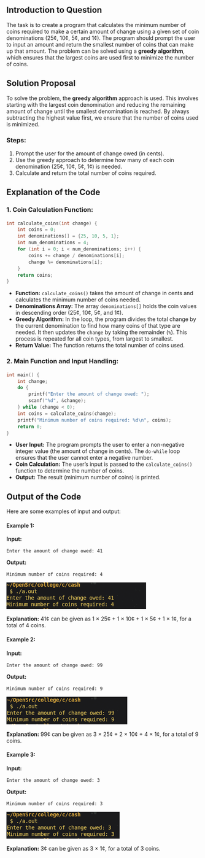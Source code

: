 ## Introduction to Question

The task is to create a program that calculates the minimum number of coins required to make a certain amount of change using a given set of coin denominations (25¢, 10¢, 5¢, and 1¢). The program should prompt the user to input an amount and return the smallest number of coins that can make up that amount. The problem can be solved using a **greedy algorithm**, which ensures that the largest coins are used first to minimize the number of coins.

## Solution Proposal

To solve the problem, the **greedy algorithm** approach is used. This involves starting with the largest coin denomination and reducing the remaining amount of change until the smallest denomination is reached. By always subtracting the highest value first, we ensure that the number of coins used is minimized.

### Steps:
1. Prompt the user for the amount of change owed (in cents).
2. Use the greedy approach to determine how many of each coin denomination (25¢, 10¢, 5¢, 1¢) is needed.
3. Calculate and return the total number of coins required.

## Explanation of the Code

### 1. **Coin Calculation Function:**

```c
int calculate_coins(int change) {
    int coins = 0;
    int denominations[] = {25, 10, 5, 1};
    int num_denominations = 4;
    for (int i = 0; i < num_denominations; i++) {
        coins += change / denominations[i];
        change %= denominations[i];
    }
    return coins;
}
```
- **Function:** `calculate_coins()` takes the amount of change in cents and calculates the minimum number of coins needed.
- **Denominations Array:** The array `denominations[]` holds the coin values in descending order (25¢, 10¢, 5¢, and 1¢).
- **Greedy Algorithm:** In the loop, the program divides the total change by the current denomination to find how many coins of that type are needed. It then updates the `change` by taking the remainder (`%`). This process is repeated for all coin types, from largest to smallest.
- **Return Value:** The function returns the total number of coins used.

### 2. **Main Function and Input Handling:**

```c
int main() {
    int change;
    do {
        printf("Enter the amount of change owed: ");
        scanf("%d", &change);
    } while (change < 0);
    int coins = calculate_coins(change);
    printf("Minimum number of coins required: %d\n", coins);
    return 0;
}
```
- **User Input:** The program prompts the user to enter a non-negative integer value (the amount of change in cents). The `do-while` loop ensures that the user cannot enter a negative number.
- **Coin Calculation:** The user’s input is passed to the `calculate_coins()` function to determine the number of coins.
- **Output:** The result (minimum number of coins) is printed.

## Output of the Code

Here are some examples of input and output:

#### Example 1: 
**Input:**
```
Enter the amount of change owed: 41
```
**Output:**
```
Minimum number of coins required: 4
```
![output1](assets/1.png)

**Explanation:** 41¢ can be given as 1 × 25¢ + 1 × 10¢ + 1 × 5¢ + 1 × 1¢, for a total of 4 coins.

#### Example 2: 
**Input:**
```
Enter the amount of change owed: 99
```
**Output:**
```
Minimum number of coins required: 9
```
![output2](assets/2.png)

**Explanation:** 99¢ can be given as 3 × 25¢ + 2 × 10¢ + 4 × 1¢, for a total of 9 coins.

#### Example 3: 
**Input:**
```
Enter the amount of change owed: 3
```
**Output:**
```
Minimum number of coins required: 3
```
![output3](assets/3.png)

**Explanation:** 3¢ can be given as 3 × 1¢, for a total of 3 coins.